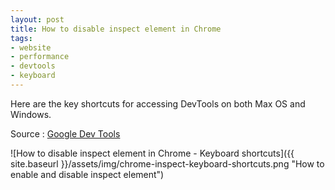 ```yaml
--- 
layout: post
title: How to disable inspect element in Chrome
tags: 
- website
- performance
- devtools
- keyboard
---
```



Here are the key shortcuts for accessing DevTools on both Max OS and Windows.

Source : [Google Dev Tools](https://developers.google.com/web/tools/chrome-devtools/iterate/inspect-styles/shortcuts#accessing-devtools)

![How to disable inspect element in Chrome - Keyboard shortcuts]({{ site.baseurl }}/assets/img/chrome-inspect-keyboard-shortcuts.png "How to enable and disable inspect element")
